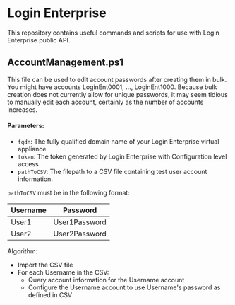 # Login Enterprise

This repository contains useful commands and scripts for use with Login Enterprise public API. 

## AccountManagement.ps1 

This file can be used to edit account passwords after creating them in bulk. You might have accounts LoginEnt0001, ..., LoginEnt1000. Because bulk creation does not currently allow for unique passwords, it may seem tidious to manually edit each account, certainly as the number of accounts increases. 

#### Parameters:
* ```fqdn```: The fully qualified domain name of your Login Enterprise virtual appliance
* ```token```: The token generated by Login Enterprise with Configuration level access
* ```pathToCSV```: The filepath to a CSV file containing test user account information. 

```pathToCSV``` must be in the following format:

| Username    | Password            |
| ----------- | ------------------- |
| User1       | User1Password       |
| User2       | User2Password       |

Algorithm:
* Import the CSV file
* For each Username in the CSV:
   * Query account information for the Username account
   * Configure the Username account to use Username's password as defined in CSV
